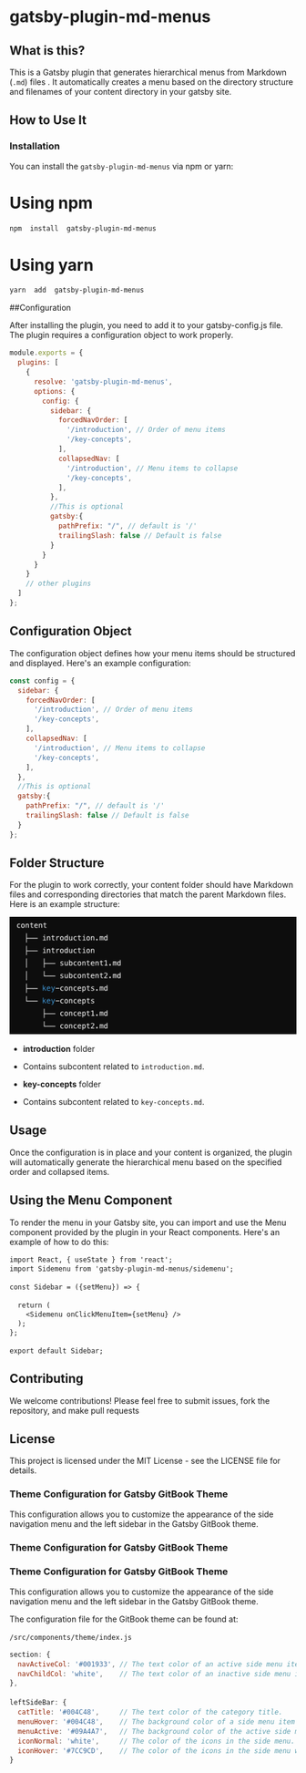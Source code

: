 # gatsby-plugin-md-menus 

## What is this?

This is a Gatsby plugin that generates hierarchical menus from Markdown (`.md`) files . It automatically creates a menu based on the directory structure and filenames of your content directory in your gatsby site.

## How to Use It

### Installation
  
You can install the `gatsby-plugin-md-menus` via npm or yarn:

# Using npm

```bash
npm  install  gatsby-plugin-md-menus
```
  
# Using yarn

```bash
yarn  add  gatsby-plugin-md-menus
```
##Configuration


After  installing  the  plugin,  you  need  to  add  it  to  your  gatsby-config.js  file.  The  plugin  requires  a  configuration  object  to  work  properly.  

```javascript
module.exports = {
  plugins: [
    {
      resolve: 'gatsby-plugin-md-menus',
      options: {
        config: {
          sidebar: {
            forcedNavOrder: [
              '/introduction', // Order of menu items
              '/key-concepts',
            ],
            collapsedNav: [
              '/introduction', // Menu items to collapse
              '/key-concepts',
            ],
          },
          //This is optional 
          gatsby:{
            pathPrefix: "/", // default is '/'
            trailingSlash: false // Default is false 
          }
        }
      }
    }
    // other plugins
  ]
};
```
  

## Configuration Object

The configuration object defines how your menu items should be structured and displayed. Here's an example configuration:
  
```javascript
const config = {
  sidebar: {
    forcedNavOrder: [
      '/introduction', // Order of menu items
      '/key-concepts',
    ],
    collapsedNav: [
      '/introduction', // Menu items to collapse
      '/key-concepts',
    ],
  },
  //This is optional 
  gatsby:{
    pathPrefix: "/", // default is '/'
    trailingSlash: false // Default is false 
  }
};
```
  
## Folder Structure

For the plugin to work correctly, your content folder should have Markdown files and corresponding directories that match the parent Markdown files. Here is an example structure:

![Content](https://raw.githubusercontent.com/ekiilu/gatsby-plugin-md-menus/main/assets/directory.png)
- **introduction** folder

- Contains subcontent related to `introduction.md`.
- **key-concepts** folder
- Contains subcontent related to `key-concepts.md`.

## Usage

Once the configuration is in place and your content is organized, the plugin will automatically generate the hierarchical menu based on the specified order and collapsed items.
## Using the Menu Component

To render the menu in your Gatsby site, you can import and use the Menu component provided by the plugin in your React components. Here's an example of how to do this:

```
import React, { useState } from 'react';
import Sidemenu from 'gatsby-plugin-md-menus/sidemenu';

const Sidebar = ({setMenu}) => {

  return (
    <Sidemenu onClickMenuItem={setMenu} />
  );
};

export default Sidebar;
```

## Contributing
We welcome contributions! Please feel free to submit issues, fork the repository, and make pull requests

## License
This project is licensed under the MIT License - see the LICENSE file for details.

### Theme Configuration for Gatsby GitBook Theme

This configuration allows you to customize the appearance of the side navigation menu and the left sidebar in the Gatsby GitBook theme.

### Theme Configuration for Gatsby GitBook Theme

### Theme Configuration for Gatsby GitBook Theme

This configuration allows you to customize the appearance of the side navigation menu and the left sidebar in the Gatsby GitBook theme.

The configuration file for the GitBook theme can be found at:  

`/src/components/theme/index.js`

```javascript
section: {
  navActiveCol: '#001933', // The text color of an active side menu item.
  navChildCol: 'white',    // The text color of an inactive side menu item.
},

leftSideBar: {
  catTitle: '#004C48',     // The text color of the category title.
  menuHover: '#004C48',    // The background color of a side menu item when hovered.
  menuActive: '#09A4A7',   // The background color of the active side menu item.
  iconNormal: 'white',     // The color of the icons in the side menu.
  iconHover: '#7CC9CD',    // The color of the icons in the side menu when hovered.
}
